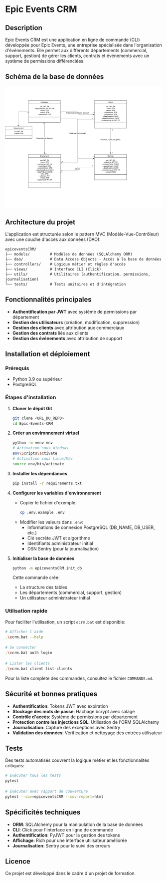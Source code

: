 # Epic Events CRM

## Description
Epic Events CRM est une application en ligne de commande (CLI) développée pour Epic Events, une entreprise spécialisée dans l'organisation d'événements. Elle permet aux différents départements (commercial, support, gestion) de gérer les clients, contrats et événements avec un système de permissions différenciées.

## Schéma de la base de données
![Schéma UML de la base de données](Classe%20UML.png)

## Architecture du projet
L'application est structurée selon le pattern MVC (Modèle-Vue-Contrôleur) avec une couche d'accès aux données (DAO):

```
epiceventsCRM/
├── models/         # Modèles de données (SQLAlchemy ORM)
├── dao/            # Data Access Objects - Accès à la base de données
├── controllers/    # Logique métier et règles d'accès
├── views/          # Interface CLI (Click)
├── utils/          # Utilitaires (authentification, permissions, journalisation)
└── tests/          # Tests unitaires et d'intégration
```

## Fonctionnalités principales

- **Authentification par JWT** avec système de permissions par département
- **Gestion des utilisateurs** (création, modification, suppression)
- **Gestion des clients** avec attribution aux commerciaux
- **Gestion des contrats** liés aux clients
- **Gestion des événements** avec attribution de support

## Installation et déploiement

### Prérequis
- Python 3.9 ou supérieur
- PostgreSQL

### Étapes d'installation

1. **Cloner le dépôt Git**
   ```bash
   git clone <URL_DU_REPO>
   cd Epic-Events-CRM
   ```

2. **Créer un environnement virtuel**
   ```bash
   python -m venv env
   # Activation sous Windows
   env\Scripts\activate
   # Activation sous Linux/Mac
   source env/bin/activate
   ```

3. **Installer les dépendances**
   ```bash
   pip install -r requirements.txt
   ```

4. **Configurer les variables d'environnement**
   - Copier le fichier d'exemple:
     ```bash
     cp .env.example .env
     ```
   - Modifier les valeurs dans `.env`:
     - Informations de connexion PostgreSQL (DB_NAME, DB_USER, etc.)
     - Clé secrète JWT et algorithme
     - Identifiants administrateur initial
     - DSN Sentry (pour la journalisation)

5. **Initialiser la base de données**
   ```bash
   python -m epiceventsCRM.init_db
   ```
   Cette commande crée:
   - La structure des tables
   - Les départements (commercial, support, gestion)
   - Un utilisateur administrateur initial

### Utilisation rapide

Pour faciliter l'utilisation, un script `ecrm.bat` est disponible:

```bash
# Afficher l'aide
.\ecrm.bat --help

# Se connecter
.\ecrm.bat auth login

# Lister les clients
.\ecrm.bat client list-clients
```

Pour la liste complète des commandes, consultez le fichier `COMMANDS.md`.

## Sécurité et bonnes pratiques

- **Authentification**: Tokens JWT avec expiration
- **Stockage des mots de passe**: Hachage bcrypt avec salage
- **Contrôle d'accès**: Système de permissions par département
- **Protection contre les injections SQL**: Utilisation de l'ORM SQLAlchemy
- **Journalisation**: Capture des exceptions avec Sentry
- **Validation des données**: Vérification et nettoyage des entrées utilisateur

## Tests

Des tests automatisés couvrent la logique métier et les fonctionnalités critiques:

```bash
# Exécuter tous les tests
pytest

# Exécuter avec rapport de couverture
pytest --cov=epiceventsCRM --cov-report=html
```

## Spécificités techniques

- **ORM**: SQLAlchemy pour la manipulation de la base de données
- **CLI**: Click pour l'interface en ligne de commande
- **Authentification**: PyJWT pour la gestion des tokens
- **Affichage**: Rich pour une interface utilisateur améliorée
- **Journalisation**: Sentry pour le suivi des erreurs

## Licence
Ce projet est développé dans le cadre d'un projet de formation.